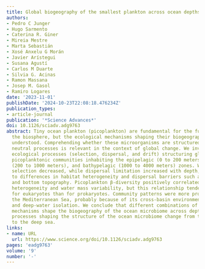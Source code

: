 ```yaml
---
title: Global biogeography of the smallest plankton across ocean depths
authors:
- Pedro C Junger
- Hugo Sarmento
- Caterina R. Giner
- Mireia Mestre
- Marta Sebastián
- Xosé Anxelu G Morán
- Javier Arístegui
- Susana Agustí
- Carlos M Duarte
- Silvia G. Acinas
- Ramon Massana
- Josep M. Gasol
- Ramiro Logares
date: '2023-11-01'
publishDate: '2024-10-23T22:08:18.476234Z'
publication_types:
- article-journal
publication: '*Science Advances*'
doi: 10.1126/sciadv.adg9763
abstract: Tiny ocean plankton (picoplankton) are fundamental for the functioning of
  the biosphere, but the ecological mechanisms shaping their biogeography were partially
  understood. Comprehending whether these microorganisms are structured by niche versus
  neutral processes is relevant in the context of global change. We investigate the
  ecological processes (selection, dispersal, and drift) structuring global-ocean
  picoplanktonic communities inhabiting the epipelagic (0 to 200 meters), mesopelagic
  (200 to 1000 meters), and bathypelagic (1000 to 4000 meters) zones. We found that
  selection decreased, while dispersal limitation increased with depth, possibly due
  to differences in habitat heterogeneity and dispersal barriers such as water masses
  and bottom topography. Picoplankton β-diversity positively correlated with environmental
  heterogeneity and water mass variability, but this relationship tended to be weaker
  for eukaryotes than for prokaryotes. Community patterns were more pronounced in
  the Mediterranean Sea, probably because of its cross-basin environmental heterogeneity
  and deep-water isolation. We conclude that different combinations of ecological
  mechanisms shape the biogeography of the ocean microbiome across depths. ,  Ecological
  processes shaping the structure of the ocean microbiome change from the surface
  to the deep sea.
links:
- name: URL
  url: https://www.science.org/doi/10.1126/sciadv.adg9763
pages: 'eadg9763'
volume: '9'
number: '-'
---
```

